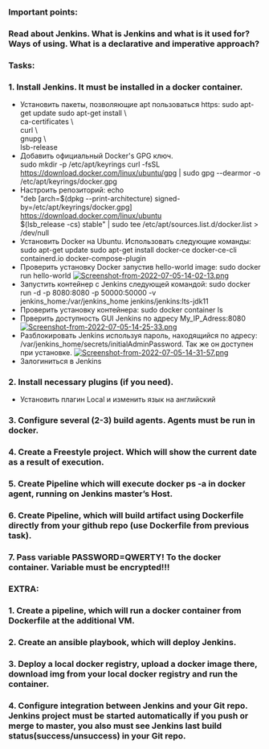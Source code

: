 ### Important points:
### Read about Jenkins. What is Jenkins and what is it used for? Ways of using. What is a declarative and imperative approach? 
 
### Tasks:
### 1. Install Jenkins. It must be installed in a docker container.
 - Установить пакеты, позволяющие apt пользоваться https:
 sudo apt-get update
 sudo apt-get install \  
    ca-certificates \  
    curl \  
    gnupg \  
    lsb-release
 - Добавить официальный Docker's GPG ключ.  
 sudo mkdir -p /etc/apt/keyrings
 curl -fsSL https://download.docker.com/linux/ubuntu/gpg | sudo gpg --dearmor -o /etc/apt/keyrings/docker.gpg
 - Настроить репозиторий:
 echo \
  "deb [arch=$(dpkg --print-architecture) signed-by=/etc/apt/keyrings/docker.gpg] https://download.docker.com/linux/ubuntu \
  $(lsb_release -cs) stable" | sudo tee /etc/apt/sources.list.d/docker.list > /dev/null
 - Установить Docker на Ubuntu. Использовать следующие команды:  
 sudo apt-get update
 sudo apt-get install docker-ce docker-ce-cli containerd.io docker-compose-plugin
 - Проверить установку Docker запустив hello-world image:
 sudo docker run hello-world
 [![Screenshot-from-2022-07-05-14-02-13.png](https://i.postimg.cc/pLR29swD/Screenshot-from-2022-07-05-14-02-13.png)](https://postimg.cc/SJ103fNs)
 - Запустить контейнер с Jenkins следующей командой:
sudo docker run -d -p 8080:8080 -p 50000:50000 -v jenkins_home:/var/jenkins_home jenkins/jenkins:lts-jdk11
 - Проверить установку контейнера: 
sudo docker container ls
 - Прверить доступность GUI Jenkins по адресу My_IP_Adress:8080
 [![Screenshot-from-2022-07-05-14-25-33.png](https://i.postimg.cc/RC3Px9bY/Screenshot-from-2022-07-05-14-25-33.png)](https://postimg.cc/SjhLW04L)
  - Разблокировать Jenkins используя пароль, находящийся по адресу: /var/jenkins_home/secrets/initialAdminPassword. Так же он доступен при установке.
  [![Screenshot-from-2022-07-05-14-31-57.png](https://i.postimg.cc/Y2bmRm3K/Screenshot-from-2022-07-05-14-31-57.png)](https://postimg.cc/s1GXDxqw)
  - Залогиниться в Jenkins
  


### 2. Install necessary plugins (if you need).
 - Установить плагин Local  и изменить язык на английский
 

### 3. Configure several (2-3) build agents. Agents must be run in docker.
### 4. Create a Freestyle project. Which will show the current date as a result of execution.
### 5. Create Pipeline which will execute docker ps -a in docker agent, running on Jenkins master’s Host.
### 6. Create Pipeline, which will build artifact using Dockerfile directly from your github repo (use Dockerfile from previous task).
### 7. Pass  variable PASSWORD=QWERTY! To the docker container. Variable must be encrypted!!!

 
### EXTRA:
### 1. Create a pipeline, which will run a docker container from Dockerfile at the additional VM.
### 2. Create an ansible playbook, which will deploy Jenkins.
### 3. Deploy a local docker registry, upload a docker image there, download img from your local docker registry and run the container.
### 4. Configure integration between Jenkins and your Git repo. Jenkins project must be started automatically if you push or merge to master, you also must see Jenkins last build status(success/unsuccess) in your Git repo.
